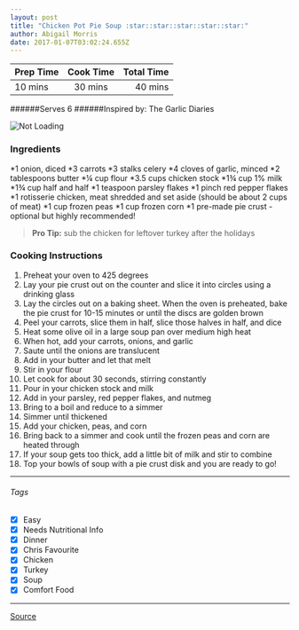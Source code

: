 ```yaml
---
layout: post
title: "Chicken Pot Pie Soup :star::star::star::star::star:"
author: Abigail Morris
date: 2017-01-07T03:02:24.655Z
---
```


| Prep Time  | Cook Time    | Total Time  |
| ---------- |:------------:| -----------:|
| 10 mins    | 30 mins      | 40 mins     |


######Serves 6
######Inspired by: The Garlic Diaries

![Not Loading](http://i.imgur.com/eQJufmgl.png)

### Ingredients

*1 onion, diced
*3 carrots
*3 stalks celery
*4 cloves of garlic, minced
*2 tablespoons butter
*¼ cup flour
*3.5 cups chicken stock
*1¾ cup 1% milk
*1¾ cup half and half
*1 teaspoon parsley flakes
*1 pinch red pepper flakes
*1 rotisserie chicken, meat shredded and set aside (should be about 2 cups of meat)
*1 cup frozen peas
*1 cup frozen corn
*1 pre-made pie crust - optional but highly recommended!

> **Pro Tip:** sub the chicken for leftover turkey after the holidays

### Cooking Instructions

1. Preheat your oven to 425 degrees
2. Lay your pie crust out on the counter and slice it into circles using a drinking glass
3. Lay the circles out on a baking sheet. When the oven is preheated, bake the pie crust for 10-15 minutes or until the discs are golden brown
4. Peel your carrots, slice them in half, slice those halves in half, and dice
5. Heat some olive oil in a large soup pan over medium high heat
6. When hot, add your carrots, onions, and garlic
7. Saute until the onions are translucent
8. Add in your butter and let that melt
9. Stir in your flour
10. Let cook for about 30 seconds, stirring constantly
11. Pour in your chicken stock and milk
13. Add in your parsley, red pepper flakes, and nutmeg
14. Bring to a boil and reduce to a simmer
15. Simmer until thickened
16. Add your chicken, peas, and corn
17. Bring back to a simmer and cook until the frozen peas and corn are heated through
18. If your soup gets too thick, add a little bit of milk and stir to combine
19. Top your bowls of soup with a pie crust disk and you are ready to go!


---

###### Tags
- [x] Easy
- [x] Needs Nutritional Info
- [x] Dinner
- [x] Chris Favourite
- [x] Chicken
- [x] Turkey
- [x] Soup
- [x] Comfort Food

---

[Source](http://www.thegarlicdiaries.com/easy-chicken-pot-pie-soup-soup-sunday/)

